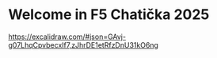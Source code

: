 # Welcome in F5 Chatička 2025


https://excalidraw.com/#json=GAvj-g07LhqCpvbecxIf7,zJhrDE1etRfzDnU31kO6ng
